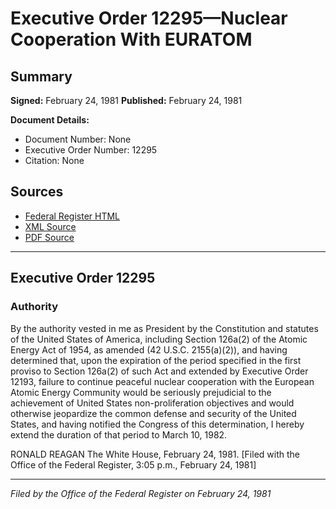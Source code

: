 # Executive Order 12295—Nuclear Cooperation With EURATOM

## Summary

**Signed:** February 24, 1981
**Published:** February 24, 1981

**Document Details:**
- Document Number: None
- Executive Order Number: 12295
- Citation: None

## Sources
- [Federal Register HTML](https://www.presidency.ucsb.edu/documents/executive-order-12295-nuclear-cooperation-with-euratom)
- [XML Source](None)
- [PDF Source](None)

---

## Executive Order 12295

### Authority

By the authority vested in me as President by the Constitution and statutes of the United States of America, including Section 126a(2) of the Atomic Energy Act of 1954, as amended (42 U.S.C. 2155(a)(2)), and having determined that, upon the expiration of the period specified in the first proviso to Section 126a(2) of such Act and extended by Executive Order 12193, failure to continue peaceful nuclear cooperation with the European Atomic Energy Community would be seriously prejudicial to the achievement of United States non-proliferation objectives and would otherwise jeopardize the common defense and security of the United States, and having notified the Congress of this determination, I hereby extend the duration of that period to March 10, 1982.

RONALD REAGAN
The White House,
February 24, 1981.
[Filed with the Office of the Federal Register, 3:05 p.m., February 24, 1981]

---

*Filed by the Office of the Federal Register on February 24, 1981*
